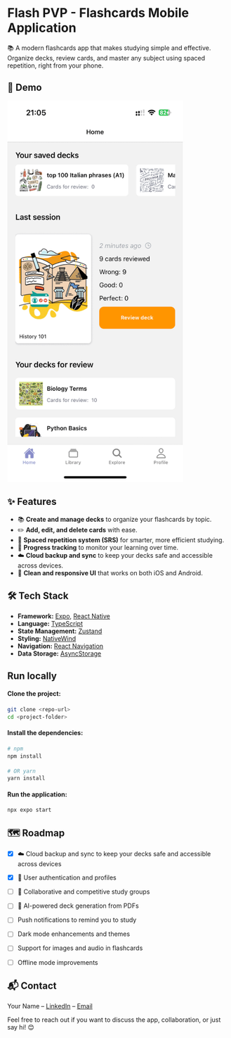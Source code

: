 # Flash PVP - Flashcards Mobile Application
📚 A modern flashcards app that makes studying simple and effective. Organize decks, review cards, and master any subject using spaced repetition, right from your phone.

## 📱 Demo
<img src="assets/screenshots/demo.gif" alt="App Demo" width="400" />


## ✨ Features

- 📚 **Create and manage decks** to organize your flashcards by topic.  
- ✏️ **Add, edit, and delete cards** with ease.  
- 🔄 **Spaced repetition system (SRS)** for smarter, more efficient studying.  
- 🎯 **Progress tracking** to monitor your learning over time.
- ☁️ **Cloud backup and sync** to keep your decks safe and accessible across devices.
- 🎨 **Clean and responsive UI** that works on both iOS and Android.  
<!-- - 🌓 **Dark mode support** for comfortable studying at night.   -->

## 🛠 Tech Stack

- **Framework:** [Expo](https://expo.dev/), [React Native](https://reactnative.dev/)
- **Language:** [TypeScript](https://www.typescriptlang.org/)
- **State Management:** [Zustand](https://zustand-demo.pmnd.rs/)
- **Styling:** [NativeWind](https://www.nativewind.dev/)
- **Navigation:** [React Navigation](https://reactnavigation.org/)
- **Data Storage:** [AsyncStorage](https://reactnative.dev/docs/asyncstorage)



## Run locally

#### Clone the project:
```bash
git clone <repo-url>
cd <project-folder>
```

#### Install the dependencies:
```bash
# npm
npm install

# OR yarn
yarn install
```


#### Run the application:
```bash
npx expo start
```

## 🗺 Roadmap

- [x] ☁️ Cloud backup and sync to keep your decks safe and accessible across devices  
- [x] 🔐 User authentication and profiles  
- [ ] 👥 Collaborative and competitive study groups  
- [ ] 🤖 AI-powered deck generation from PDFs  
- [ ] Push notifications to remind you to study  
- [ ] Dark mode enhancements and themes  
- [ ] Support for images and audio in flashcards  
- [ ] Offline mode improvements  


## 📬 Contact

Your Name – [LinkedIn](https://www.linkedin.com/in/joaqu%C3%ADn-nayen-136266186/) – [Email](mailto:jotanayen@gmail.com)

Feel free to reach out if you want to discuss the app, collaboration, or just say hi! 😊
